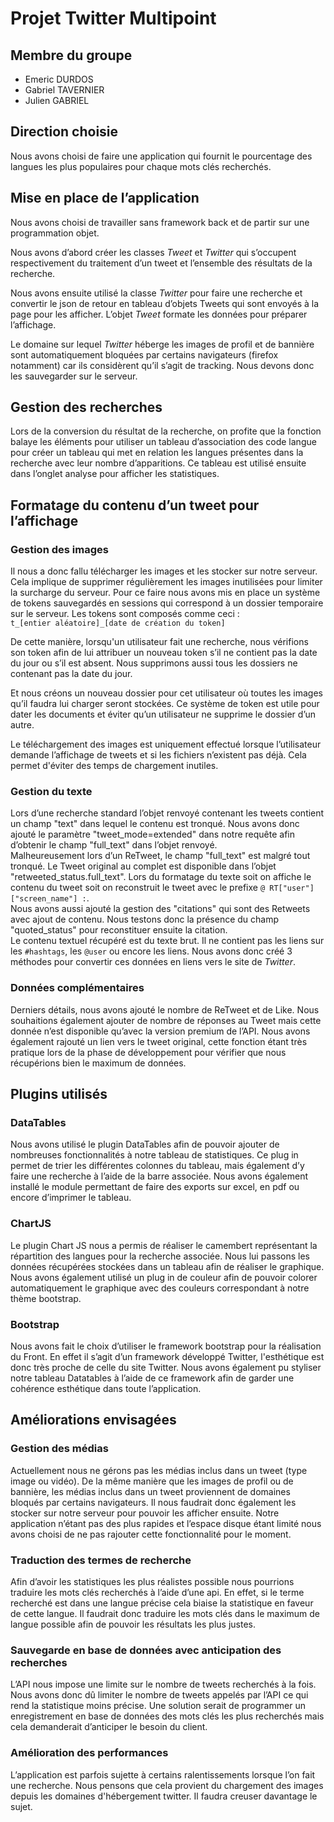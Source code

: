 # Projet Twitter Multipoint

## Membre du groupe
- Emeric DURDOS
- Gabriel TAVERNIER
- Julien GABRIEL

## Direction choisie
Nous avons choisi de faire une application qui fournit le pourcentage des langues les plus populaires pour chaque mots clés recherchés.

## Mise en place de l’application
Nous avons choisi de travailler sans framework back et de partir sur une programmation objet.

Nous avons d’abord créer les classes _Tweet_ et _Twitter_ qui s’occupent respectivement du traitement d’un tweet et l’ensemble des résultats de la recherche.

Nous avons ensuite utilisé la classe _Twitter_ pour faire une recherche et convertir le json de retour en tableau d’objets Tweets qui sont envoyés à la page pour les afficher.
L’objet _Tweet_ formate les données pour préparer l’affichage.

Le domaine sur lequel _Twitter_ héberge les images de profil et de bannière sont automatiquement bloquées par certains navigateurs (firefox notamment) car ils considèrent qu’il s’agit de tracking. Nous devons donc les sauvegarder sur le serveur.

## Gestion des recherches
Lors de la conversion du résultat de la recherche, on profite que la fonction balaye les éléments pour utiliser un tableau d’association des code langue pour créer un tableau qui met en relation les langues présentes dans la recherche avec leur nombre d’apparitions. Ce tableau est utilisé ensuite dans l’onglet analyse pour afficher les statistiques.

## Formatage du contenu d’un tweet pour l’affichage
### Gestion des images
Il nous a donc fallu télécharger les images et les stocker sur notre serveur. Cela implique de supprimer régulièrement les images inutilisées pour limiter la surcharge du serveur.
Pour ce faire nous avons mis en place un système de tokens sauvegardés en sessions qui correspond à un dossier temporaire sur le serveur.
Les tokens sont composés comme ceci :  
`t_[entier aléatoire]_[date de création du token]`

De cette manière, lorsqu'un utilisateur fait une recherche, nous vérifions son token afin de lui attribuer un nouveau token s’il ne contient pas la date du jour ou s’il est absent.
Nous supprimons aussi tous les dossiers ne contenant pas la date du jour.

Et nous créons un nouveau dossier pour cet utilisateur où toutes les images qu’il faudra lui charger seront stockées. Ce système de token est utile pour dater les documents et éviter qu’un utilisateur ne supprime le dossier d’un autre.

Le téléchargement des images est uniquement effectué lorsque l’utilisateur demande l’affichage de tweets et si les fichiers n’existent pas déjà. Cela permet d'éviter des temps de chargement inutiles.

### Gestion du texte
Lors d’une recherche standard l’objet renvoyé contenant les tweets contient un champ "text" dans lequel le contenu est tronqué. Nous avons donc ajouté le paramètre "tweet_mode=extended" dans notre requête afin d’obtenir le champ "full_text" dans l’objet renvoyé.  
Malheureusement lors d’un ReTweet, le champ "full_text" est malgré tout tronqué. Le Tweet original au complet est disponible dans l’objet "retweeted_status.full_text". Lors du formatage du texte soit on affiche le contenu du tweet soit on reconstruit le tweet avec le prefixe `@ RT["user"]["screen_name"] :`.  
Nous avons aussi ajouté la gestion des "citations" qui sont des Retweets avec ajout de contenu. Nous testons donc la présence du champ "quoted_status" pour reconstituer ensuite la citation.  
Le contenu textuel récupéré est du texte brut. Il ne contient pas les liens sur les `#hashtags`, les `@user` ou encore les liens. Nous avons donc créé 3 méthodes pour convertir ces données en liens vers le site de _Twitter_.

### Données complémentaires
Derniers détails, nous avons ajouté le nombre de ReTweet et de Like. Nous souhaitions également ajouter de nombre de réponses au Tweet mais cette donnée n’est disponible qu’avec la version premium de l’API. 
Nous avons également rajouté un lien vers le tweet original, cette fonction étant très pratique lors de la phase de développement pour vérifier que nous récupérions bien le maximum de données.

## Plugins utilisés
### DataTables
Nous avons utilisé le plugin DataTables afin de pouvoir ajouter de nombreuses fonctionnalités à notre tableau de statistiques. Ce plug in permet de trier les différentes colonnes du tableau, mais également d’y faire une recherche à l’aide de la barre associée. Nous avons également installé le module permettant de faire des exports sur excel, en pdf ou encore d’imprimer le tableau. 

### ChartJS
Le plugin Chart JS nous a permis de réaliser le camembert représentant la répartition des langues pour la recherche associée. Nous lui passons les données récupérées stockées dans un tableau afin de réaliser le graphique. Nous avons également utilisé un plug in de couleur afin de pouvoir colorer automatiquement le graphique avec des couleurs correspondant à notre thème bootstrap.

### Bootstrap
Nous avons fait le choix d’utiliser le framework bootstrap pour la réalisation du Front. En effet il s’agit d’un framework développé Twitter, l'esthétique est donc très proche de celle du site Twitter. Nous avons également pu styliser notre tableau Datatables à l’aide de ce framework afin de garder une cohérence esthétique dans toute l’application.

## Améliorations envisagées
### Gestion des médias
Actuellement nous ne gérons pas les médias inclus dans un tweet (type image ou vidéo). 
De la même manière que les images de profil ou de bannière, les médias inclus dans un tweet proviennent de domaines bloqués par certains navigateurs. Il nous faudrait donc également les stocker sur notre serveur pour pouvoir les afficher ensuite.
Notre application n’étant pas des plus rapides et l’espace disque étant limité nous avons choisi de ne pas rajouter cette fonctionnalité pour le moment. 

### Traduction des termes de recherche
Afin d’avoir les statistiques les plus réalistes possible nous pourrions traduire les mots clés recherchés à l’aide d’une api. En effet, si le terme recherché est dans une langue précise cela biaise la statistique en faveur de cette langue. Il faudrait donc traduire les mots clés dans le maximum de langue possible afin de pouvoir les résultats les plus justes.

### Sauvegarde en base de données avec anticipation des recherches
L’API nous impose une limite sur le nombre de tweets recherchés à la fois. Nous avons donc dû limiter le nombre de tweets appelés par l’API ce qui rend la statistique moins précise. Une solution serait de programmer un enregistrement en base de données des mots clés les plus recherchés mais cela demanderait d’anticiper le besoin du client.

### Amélioration des performances
L’application est parfois sujette à certains ralentissements lorsque l’on fait une recherche. Nous pensons que cela provient du chargement des images depuis les domaines d'hébergement twitter. Il faudra creuser davantage le sujet.







